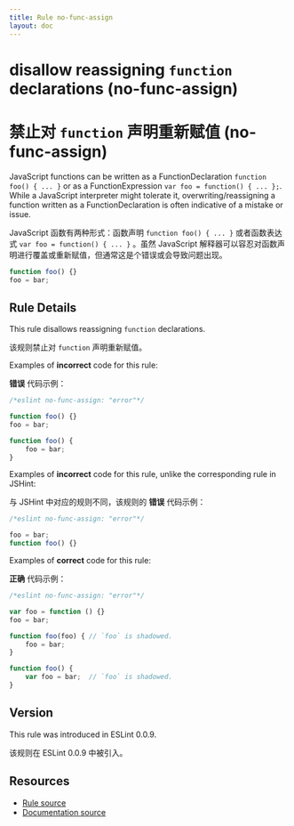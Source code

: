 ```yaml
---
title: Rule no-func-assign
layout: doc
---
```

<!-- Note: No pull requests accepted for this file. See README.md in the root directory for details. -->

# disallow reassigning `function` declarations (no-func-assign)

# 禁止对 `function` 声明重新赋值 (no-func-assign)

JavaScript functions can be written as a FunctionDeclaration `function foo() { ... }` or as a FunctionExpression `var foo = function() { ... };`. While a JavaScript interpreter might tolerate it, overwriting/reassigning a function written as a FunctionDeclaration is often indicative of a mistake or issue.

JavaScript 函数有两种形式：函数声明 `function foo() { ... }` 或者函数表达式 `var foo = function() { ... }` 。虽然 JavaScript 解释器可以容忍对函数声明进行覆盖或重新赋值，但通常这是个错误或会导致问题出现。

```js
function foo() {}
foo = bar;
```

## Rule Details

This rule disallows reassigning `function` declarations.

该规则禁止对 `function` 声明重新赋值。

Examples of **incorrect** code for this rule:

**错误** 代码示例：

```js
/*eslint no-func-assign: "error"*/

function foo() {}
foo = bar;

function foo() {
    foo = bar;
}
```

Examples of **incorrect** code for this rule, unlike the corresponding rule in JSHint:

与 JSHint 中对应的规则不同，该规则的 **错误** 代码示例：

```js
/*eslint no-func-assign: "error"*/

foo = bar;
function foo() {}
```

Examples of **correct** code for this rule:

**正确** 代码示例：

```js
/*eslint no-func-assign: "error"*/

var foo = function () {}
foo = bar;

function foo(foo) { // `foo` is shadowed.
    foo = bar;
}

function foo() {
    var foo = bar;  // `foo` is shadowed.
}
```

## Version

This rule was introduced in ESLint 0.0.9.

该规则在 ESLint 0.0.9 中被引入。

## Resources

* [Rule source](https://github.com/eslint/eslint/tree/master/lib/rules/no-func-assign.js)
* [Documentation source](https://github.com/eslint/eslint/tree/master/docs/rules/no-func-assign.md)
